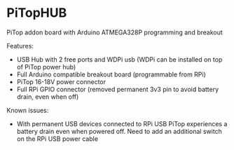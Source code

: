 # PiTopHUB
PiTop addon board with Arduino ATMEGA328P programming and breakout

Features:

- USB Hub with 2 free ports and WDPi usb (WDPi can be installed on top of PiTop power hub)
- Full Arduino compatible breakout board (programmable from RPi)
- PiTop 16-18V power connector
- Full RPi GPIO connector (removed permanent 3v3 pin to avoid battery drain, even when off)

Known issues:

- With permanent USB devices connected to RPi USB PiTop experiences a battery drain even when powered off. Need to add an additional switch on the RPi USB power cable

